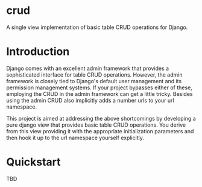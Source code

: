 # crud
A single view implementation of basic table CRUD operations for Django.

# Introduction
Django comes with an excellent admin framework that provides a sophisticated interface for table CRUD operations. However, the admin framework is closely tied to Django's default user management and its permission management systems. If your project bypasses either of these, employing the CRUD in the admin framework can get a little tricky. Besides using the admin CRUD also implicitly adds a number urls to your url namespace.

This project is aimed at addressing the above shortcomings by developing a pure django view that provides basic table CRUD operations. You derive from this view providing it with the appropriate initialization parameters and then hook it up to the url namespace yourself explicitly.

# Quickstart
TBD

